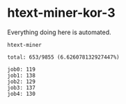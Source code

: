 # htext-miner-kor-3

Everything doing here is automated.

```
htext-miner

total: 653/9855 (6.626078132927447%)

job0: 119
job1: 138
job2: 129
job3: 137
job4: 130
```